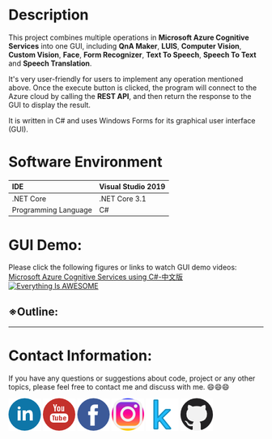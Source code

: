 # Description
This project combines multiple operations in **Microsoft Azure Cognitive Services** into one GUI, including **QnA Maker**, **LUIS**, **Computer Vision**, **Custom Vision**, **Face**, **Form Recognizer**, **Text To Speech**, **Speech To Text** and **Speech Translation**.

It's very user-friendly for users to implement any operation mentioned above. Once the execute button is clicked, the program will connect to the Azure cloud by calling the **REST API**, and then return the response to the GUI to display the result.

It is written in C# and uses Windows Forms for its graphical user interface (GUI).

# Software Environment
| IDE                         | Visual Studio 2019       |
| :-------------------------- | :----------------------- |
| .NET Core                   | .NET Core 3.1            |
| Programming Language        | C#                       |

# GUI Demo:

Please click the following figures or links to watch GUI demo videos:  
[Microsoft Azure Cognitive Services using C#-中文版](https://youtu.be/Z_srnaLAVeg)  
[![Everything Is AWESOME](http://img.youtube.com/vi/Z_srnaLAVeg/sddefault.jpg)](https://youtu.be/Z_srnaLAVeg)    

## ※Outline:   


---
# Contact Information:
If you have any questions or suggestions about code, project or any other topics, please feel free to contact me and discuss with me. 😄😄😄

<a href="https://www.linkedin.com/in/tzu-wei-wang-a09707157" target="_blank"><img src="https://github.com/JeffWang0325/JeffWang0325/blob/master/Icon%20Image/linkedin_64.png" width="64"></a>
<a href="https://www.youtube.com/channel/UC9nOeQSWp0PQJPtUaZYwQBQ" target="_blank"><img src="https://github.com/JeffWang0325/JeffWang0325/blob/master/Icon%20Image/youtube_64.png" width="64"></a>
<a href="https://www.facebook.com/tzuwei.wang.33/" target="_blank"><img src="https://github.com/JeffWang0325/JeffWang0325/blob/master/Icon%20Image/facebook_64.png" width="64"></a>
<a href="https://www.instagram.com/tzuweiw/" target="_blank"><img src="https://github.com/JeffWang0325/JeffWang0325/blob/master/Icon%20Image/instagram_64.png" width="64"></a>
<a href="https://www.kaggle.com/tzuweiwang" target="_blank"><img src="https://github.com/JeffWang0325/JeffWang0325/blob/master/Icon%20Image/kaggle_64.png" width="64"></a>
<a href="https://github.com/JeffWang0325" target="_blank"><img src="https://github.com/JeffWang0325/JeffWang0325/blob/master/Icon%20Image/github_64.png" width="64"></a>
